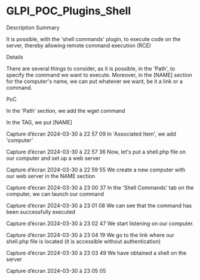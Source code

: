 # GLPI_POC_Plugins_Shell

Description
Summary

It is possible, with the 'shell commands' plugin, to execute code on the server, thereby allowing remote command execution (RCE)

Details

There are several things to consider, as it is possible, in the 'Path', to specify the command we want to execute. Moreover, in the [NAME] section for the computer's name, we can put whatever we want, be it a link or a command.

PoC

In the 'Path' section, we add the wget command



In the TAG, we put [NAME]

Capture d’écran 2024-03-30 à 22 57 09
In 'Associated Item', we add 'computer'

Capture d’écran 2024-03-30 à 22 57 36
Now, let's put a shell.php file on our computer and set up a web server

Capture d’écran 2024-03-30 à 22 59 55
We create a new computer with our web server in the NAME section

Capture d’écran 2024-03-30 à 23 00 37
In the 'Shell Commands' tab on the computer, we can launch our command

Capture d’écran 2024-03-30 à 23 01 08
We can see that the command has been successfully executed

Capture d’écran 2024-03-30 à 23 02 47
We start listening on our computer.

Capture d’écran 2024-03-30 à 23 04 19
We go to the link where our shell.php file is located (it is accessible without authentication)

Capture d’écran 2024-03-30 à 23 03 49
We have obtained a shell on the server

Capture d’écran 2024-03-30 à 23 05 05

